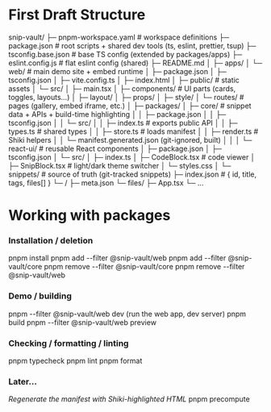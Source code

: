 # First Draft Structure

snip-vault/
├─ pnpm-workspace.yaml       # workspace definitions
├─ package.json              # root scripts + shared dev tools (ts, eslint, prettier, tsup)
├─ tsconfig.base.json        # base TS config (extended by packages/apps)
├─ eslint.config.js          # flat eslint config (shared)
├─ README.md
│
├─ apps/
│  └─ web/                   # main demo site + embed runtime
│     ├─ package.json
│     ├─ tsconfig.json
│     ├─ vite.config.ts
│     ├─ index.html
│     ├─ public/             # static assets
│     └─ src/
│        ├─ main.tsx
│        ├─ components/      # UI parts (cards, toggles, layouts…)
│        ├─ layout/
│        ├─ props/
│        ├─ style/
│        └─ routes/          # pages (gallery, embed iframe, etc.)
│
├─ packages/
│  ├─ core/                  # snippet data + APIs + build-time highlighting
│  │  ├─ package.json
│  │  ├─ tsconfig.json
│  │  └─ src/
│  │     ├─ index.ts         # exports public API
│  │     ├─ types.ts         # shared types
│  │     ├─ store.ts         # loads manifest
│  │     ├─ render.ts        # Shiki helpers
│  │     └─ manifest.generated.json (git-ignored, built)
│  │
│  └─ react-ui/              # reusable React components
│     ├─ package.json
│     ├─ tsconfig.json
│     └─ src/
│        ├─ index.ts
│        ├─ CodeBlock.tsx    # code viewer
│        ├─ SnipBlock.tsx    # light/dark theme switcher
│        └─ styles.css
│
└─ snippets/                 # source of truth (git-tracked snippets)
   ├─ index.json             # { id, title, tags, files[] }
   └─ <id>/
      ├─ meta.json
      └─ files/
         ├─ App.tsx
         └─ ...


# Working with packages

### Installation / deletion
pnpm install
pnpm add <package> --filter @snip-vault/web
pnpm add <package> --filter @snip-vault/core
pnpm remove <package> --filter @snip-vault/core
pnpm remove <package> --filter @snip-vault/web

### Demo / building
pnpm --filter @snip-vault/web dev (run the web app, dev server)
pnpm build
pnpm --filter @snip-vault/web preview

### Checking / formatting / linting
pnpm typecheck
pnpm lint
pnpm format

### Later...
_Regenerate the manifest with Shiki-highlighted HTML_
pnpm precompute